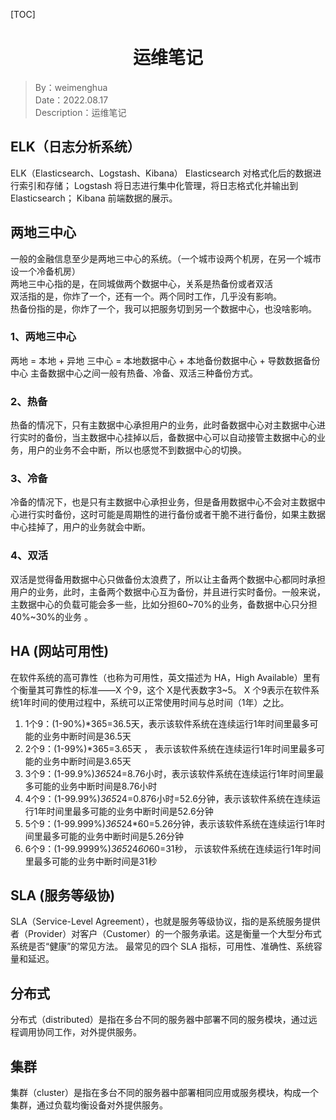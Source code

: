 [TOC]

<h1 align="center">运维笔记</h1>

> By：weimenghua  
> Date：2022.08.17  
> Description：运维笔记



## ELK（日志分析系统）
ELK（Elasticsearch、Logstash、Kibana）
Elasticsearch 对格式化后的数据进行索引和存储；
Logstash 将日志进行集中化管理，将日志格式化并输出到 Elasticsearch；
Kibana 前端数据的展示。


## 两地三中心
一般的金融信息至少是两地三中心的系统。（一个城市设两个机房，在另一个城市设一个冷备机房）  
两地三中心指的是，在同城做两个数据中心，关系是热备份或者双活  
双活指的是，你炸了一个，还有一个。两个同时工作，几乎没有影响。  
热备份指的是，你炸了一个，我可以把服务切到另一个数据中心，也没啥影响。  

### 1、两地三中心
两地 = 本地 + 异地
三中心 = 本地数据中心 + 本地备份数据中心 + 导数数据备份中心
主备数据中心之间一般有热备、冷备、双活三种备份方式。

### 2、热备
热备的情况下，只有主数据中心承担用户的业务，此时备数据中心对主数据中心进行实时的备份，当主数据中心挂掉以后，备数据中心可以自动接管主数据中心的业务，用户的业务不会中断，所以也感觉不到数据中心的切换。

### 3、冷备
冷备的情况下，也是只有主数据中心承担业务，但是备用数据中心不会对主数据中心进行实时备份，这时可能是周期性的进行备份或者干脆不进行备份，如果主数据中心挂掉了，用户的业务就会中断。

### 4、双活
双活是觉得备用数据中心只做备份太浪费了，所以让主备两个数据中心都同时承担用户的业务，此时，主备两个数据中心互为备份，并且进行实时备份。一般来说，主数据中心的负载可能会多一些，比如分担60~70%的业务，备数据中心只分担40%~30%的业务 。


## HA (网站可用性)
在软件系统的高可靠性（也称为可用性，英文描述为 HA，High Available）里有个衡量其可靠性的标准——X 个9，这个 X是代表数字3~5。
X 个9表示在软件系统1年时间的使用过程中，系统可以正常使用时间与总时间（1年）之比。  
1. 1个9：(1-90%)*365=36.5天，表示该软件系统在连续运行1年时间里最多可能的业务中断时间是36.5天
2. 2个9：(1-99%)*365=3.65天 ， 表示该软件系统在连续运行1年时间里最多可能的业务中断时间是3.65天
3. 3个9：(1-99.9%)*365*24=8.76小时，表示该软件系统在连续运行1年时间里最多可能的业务中断时间是8.76小时
4. 4个9：(1-99.99%)*365*24=0.876小时=52.6分钟，表示该软件系统在连续运行1年时间里最多可能的业务中断时间是52.6分钟
5. 5个9：(1-99.999%)*365*24*60=5.26分钟，表示该软件系统在连续运行1年时间里最多可能的业务中断时间是5.26分钟
6. 6个9：(1-99.9999%)*365*24*60*60=31秒， 示该软件系统在连续运行1年时间里最多可能的业务中断时间是31秒              


## SLA (服务等级协)
SLA（Service-Level Agreement），也就是服务等级协议，指的是系统服务提供者（Provider）对客户（Customer）的一个服务承诺。这是衡量一个大型分布式系统是否“健康”的常见方法。
最常见的四个 SLA 指标，可用性、准确性、系统容量和延迟。  


## 分布式
分布式（distributed）是指在多台不同的服务器中部署不同的服务模块，通过远程调用协同工作，对外提供服务。


## 集群
集群（cluster）是指在多台不同的服务器中部署相同应用或服务模块，构成一个集群，通过负载均衡设备对外提供服务。